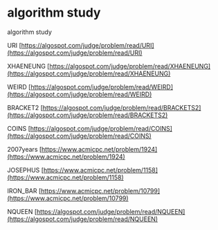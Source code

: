 # algorithm study

algorithm study

URI
[https://algospot.com/judge/problem/read/URI](https://algospot.com/judge/problem/read/URI)

XHAENEUNG
[https://algospot.com/judge/problem/read/XHAENEUNG](https://algospot.com/judge/problem/read/XHAENEUNG)

WEIRD
[https://algospot.com/judge/problem/read/WEIRD](https://algospot.com/judge/problem/read/WEIRD)

BRACKET2
[https://algospot.com/judge/problem/read/BRACKETS2](https://algospot.com/judge/problem/read/BRACKETS2)

COINS
[https://algospot.com/judge/problem/read/COINS](https://algospot.com/judge/problem/read/COINS)

2007years
[https://www.acmicpc.net/problem/1924](https://www.acmicpc.net/problem/1924)

JOSEPHUS
[https://www.acmicpc.net/problem/1158](https://www.acmicpc.net/problem/1158)

IRON_BAR
[https://www.acmicpc.net/problem/10799](https://www.acmicpc.net/problem/10799)

NQUEEN
[https://algospot.com/judge/problem/read/NQUEEN](https://algospot.com/judge/problem/read/NQUEEN)